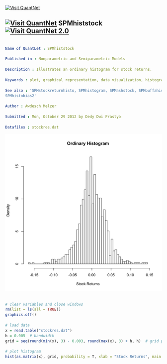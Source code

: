
[<img src="https://github.com/QuantLet/Styleguide-and-FAQ/blob/master/pictures/banner.png" width="880" alt="Visit QuantNet">](http://quantlet.de/index.php?p=info)

## [<img src="https://github.com/QuantLet/Styleguide-and-Validation-procedure/blob/master/pictures/qloqo.png" alt="Visit QuantNet">](http://quantlet.de/) **SPMhiststock** [<img src="https://github.com/QuantLet/Styleguide-and-Validation-procedure/blob/master/pictures/QN2.png" width="60" alt="Visit QuantNet 2.0">](http://quantlet.de/d3/ia)

```yaml

Name of QuantLet : SPMhiststock

Published in : Nonparametric and Semiparametric Models

Description : Illustrates an ordinary histogram for stock returns.

Keywords : plot, graphical representation, data visualization, histogram, financial, returns, asset

See also : 'SPMstockreturnhisto, SPMhistogram, SPMashstock, SPMbuffahisto, SPMHistoConstruct,
SPMhistobias2'

Author : Awdesch Melzer

Submitted : Mon, October 29 2012 by Dedy Dwi Prastyo

Datafiles : stockres.dat

```

![Picture1](SPMhiststock-1.png)


```r

# clear variables and close windows
rm(list = ls(all = TRUE))
graphics.off()

# load data
x = read.table("stockres.dat")
h = 0.005  # bandwidth
grid = seq(round(min(x), 3) - 0.003, round(max(x), 3) + h, h)  # grid points

# plot histogram
hist(as.matrix(x), grid, probability = T, xlab = "Stock Returns", main = "Ordinary Histogram")

```
